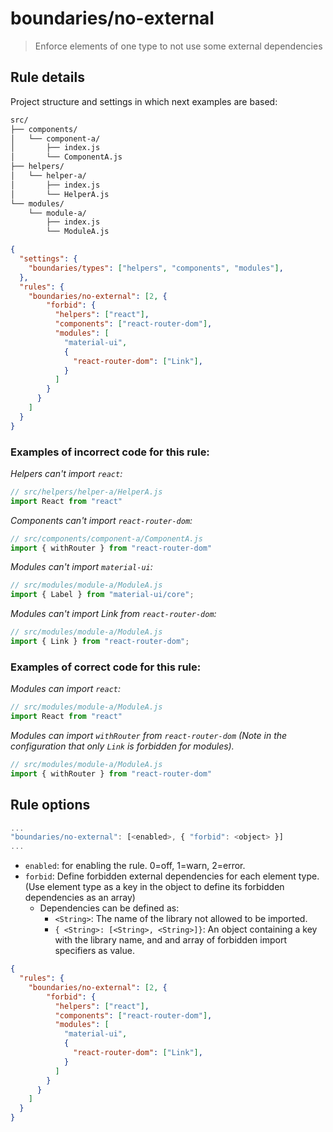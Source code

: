 # boundaries/no-external

> Enforce elements of one type to not use some external dependencies

## Rule details

Project structure and settings in which next examples are based:

```txt
src/
├── components/
│   └── component-a/
│       ├── index.js
│       └── ComponentA.js
├── helpers/
│   └── helper-a/
│       ├── index.js
│       └── HelperA.js
└── modules/
    └── module-a/
        ├── index.js
        └── ModuleA.js
```

```json
{
  "settings": {
    "boundaries/types": ["helpers", "components", "modules"],
  },
  "rules": {
    "boundaries/no-external": [2, {
        "forbid": {
          "helpers": ["react"],
          "components": ["react-router-dom"],
          "modules": [
            "material-ui",
            {
              "react-router-dom": ["Link"],
            }
          ]
        }
      }
    ]
  }
}
```


### Examples of **incorrect** code for this rule:

_Helpers can't import `react`:_

```js
// src/helpers/helper-a/HelperA.js
import React from "react"
```

_Components can't import `react-router-dom`:_

```js
// src/components/component-a/ComponentA.js
import { withRouter } from "react-router-dom"
```

_Modules can't import `material-ui`:_

```js
// src/modules/module-a/ModuleA.js
import { Label } from "material-ui/core";
```

_Modules can't import Link from `react-router-dom`:_

```js
// src/modules/module-a/ModuleA.js
import { Link } from "react-router-dom";
```

### Examples of **correct** code for this rule:

_Modules can import `react`:_

```js
// src/modules/module-a/ModuleA.js
import React from "react"
```

_Modules can import `withRouter` from `react-router-dom` (Note in the configuration that only `Link` is forbidden for modules)._

```js
// src/modules/module-a/ModuleA.js
import { withRouter } from "react-router-dom"
```

## Rule options

```js
...
"boundaries/no-external": [<enabled>, { "forbid": <object> }]
...
```

* `enabled`: for enabling the rule. 0=off, 1=warn, 2=error.
* `forbid`: Define forbidden external dependencies for each element type. (Use element type as a key in the object to define its forbidden dependencies as an array)
  * Dependencies can be defined as:
    * `<String>`: The name of the library not allowed to be imported.
    * `{ <String>: [<String>, <String>]}`: An object containing a key with the library name, and and array of forbidden import specifiers as value.

```json
{
  "rules": {
    "boundaries/no-external": [2, {
        "forbid": {
          "helpers": ["react"],
          "components": ["react-router-dom"],
          "modules": [
            "material-ui",
            {
              "react-router-dom": ["Link"],
            }
          ]
        }
      }
    ]
  }
}
```
